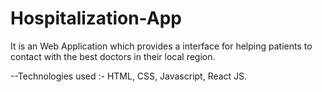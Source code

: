 # Hospitalization-App
It is an Web Application which provides a interface for helping patients to contact with the best doctors in their local region.

--Technologies used :- HTML, CSS, Javascript, React JS.
